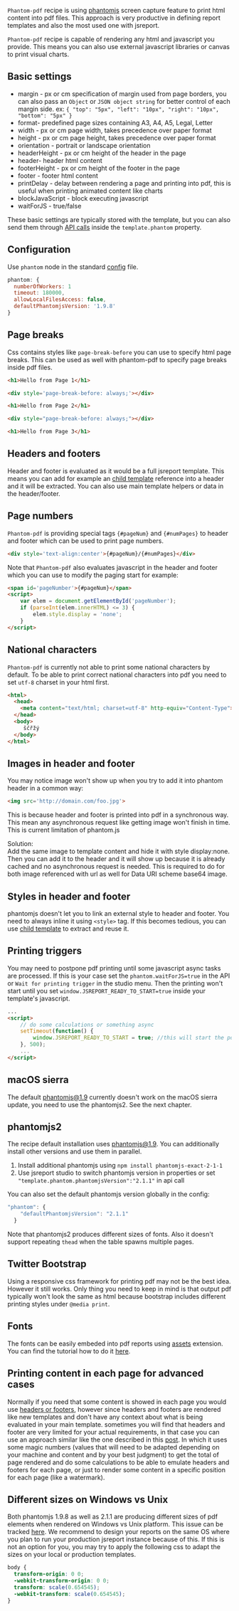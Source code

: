 ﻿`Phantom-pdf` recipe is using [phantomjs](http://phantomjs.org/) screen capture feature to print html content into pdf files. This approach is very productive in defining report templates and also the most used one with jsreport.

`Phantom-pdf` recipe is capable of rendering any html and javascript you provide. This means you can also use external javascript libraries or canvas to print visual charts.

## Basic settings

- margin - px or cm specification of margin used from page borders, you can also pass an `Object` or `JSON object string` for better control of each margin side. ex: `{ "top": "5px", "left": "10px", "right": "10px", "bottom": "5px" }`
- format- predefined page sizes containing A3, A4, A5, Legal, Letter
- width - px or cm page width, takes precedence over paper format
- height - px or cm page height, takes precedence over paper format
- orientation - portrait or landscape orientation
- headerHeight - px or cm height of the header in the page
- header- header html content
- footerHeight - px or cm height of the footer in the page
- footer - footer html content
- printDelay - delay between rendering a page and printing into pdf, this is useful when printing animated content like charts
- blockJavaScript - block executing javascript
- waitForJS - true/false

These basic settings are typically stored with the template, but you can also send them through [API calls](/learn/api)  inside the `template.phantom` property.


## Configuration

Use `phantom` node in the standard [config](/learn/configuration) file.
```js
phantom: {
  numberOfWorkers: 1
  timeout: 180000,
  allowLocalFilesAccess: false,
  defaultPhantomjsVersion: '1.9.8'
}
```

## Page breaks

Css contains styles like `page-break-before` you can use to specify html page breaks. This can be used as well with phantom-pdf to specify page breaks inside pdf files.

```html
<h1>Hello from Page 1</h1>

<div style='page-break-before: always;'></div>

<h1>Hello from Page 2</h1>

<div style="page-break-before: always;"></div>

<h1>Hello from Page 3</h1>
```

## Headers and footers
Header and footer is evaluated as it would be a full jsreport template. This means you can add for example an [child template](/learn/child-templates) reference into a header and it will be extracted. You can also use main template helpers or data in the header/footer.

## Page numbers
`Phantom-pdf` is providing special tags `{#pageNum}` and `{#numPages}` to header and footer which can be used to print page numbers.
```html
<div style='text-align:center'>{#pageNum}/{#numPages}</div>
```

Note that `Phantom-pdf` also evaluates javascript in the header and footer which you can use to modify the paging start for example:

```html
<span id='pageNumber'>{#pageNum}</span>
<script>
    var elem = document.getElementById('pageNumber');
    if (parseInt(elem.innerHTML) <= 3) {
        elem.style.display = 'none';
    }
</script>
```


## National characters

`Phantom-pdf` is currently not able to print some national characters by default. To be able to print correct national characters into pdf you need to set `utf-8` charset in your html first.

```html
<html>
  <head>
    <meta content="text/html; charset=utf-8" http-equiv="Content-Type">
  </head>
  <body>
     ščřžý
  </body>
</html>

```

## Images in header and footer
You may notice image won't show up when you try to add it into phantom header in a common way:

```html
<img src='http://domain.com/foo.jpg'>
```
This is because header and footer is printed into pdf in a synchronous way. This mean any asynchronous request like getting image won't finish in time. This is current limitation of phantom.js

Solution:    
Add the same image to template content and hide it with style display:none. Then you can add it to the header and it will show up because it is already cached and no asynchronous request is needed. This is required to do for both image referenced with url as well for Data URI scheme base64 image.

## Styles in header and footer
phantomjs doesn't let you to link an external style to header and footer. You need to always inline it using `<style>` tag. If this becomes tedious, you can use [child template](https://jsreport.net/learn/child-templates) to extract and reuse it.

## Printing triggers
You may need to postpone pdf printing until some javascript async tasks are processed. If this is your case set the `phantom.waitForJS=true` in the API or `Wait for printing trigger` in the studio menu. Then the printing won't start until you set `window.JSREPORT_READY_TO_START=true` inside your template's javascript.
```html
...
<script>
    // do some calculations or something async
    setTimeout(function() {
        window.JSREPORT_READY_TO_START = true; //this will start the pdf printing
    }, 500);
    ...
</script>
```

## macOS sierra
The default phantomjs@1.9 currently doesn't work on the macOS sierra update, you need to use the phantomjs2. See the next chapter.

## phantomjs2
The recipe default installation uses phantomjs@1.9. You can additionally install other versions and use them in parallel.

1. Install additional phantomjs using
`npm install phantomjs-exact-2-1-1`
2. Use jsreport studio to switch phantomjs version in properties or set `"template.phantom.phantomjsVersion":"2.1.1"` in api call

You can also set the default phantomjs version globally in the config:

```js
"phantom": {   
    "defaultPhantomjsVersion": "2.1.1"
  }
```

Note that phantomjs2 produces different sizes of fonts. Also it doesn't support repeating `thead` when the table spawns multiple pages.


## Twitter Bootstrap
Using a responsive css framework for printing pdf may not be the best idea. However it still works. Only thing you need to keep in mind is that output pdf typically won't look the same as html because bootstrap includes different printing styles under `@media print`.

## Fonts
The fonts can be easily embeded into pdf reports using [assets](https://jsreport.net/learn/assets) extension. You can find the tutorial how to do it [here](https://jsreport.net/blog/fonts-in-pdf).

## Printing content in each page for advanced cases

Normally if you need that some content is showed in each page you would use [headers or footers](#headers-and-footers), however since headers and footers are rendered like new templates and don't have any context about what is being evaluated in your main template. sometimes you will find that headers and footer are very limited for your actual requirements, in that case you can use an approach similar like the one described in this [post](https://jsreport.net/blog/phantomjs-pdf-watermark). In which it uses some magic numbers (values that will need to be adapted depending on your machine and content and by your best judgment) to get the total of page rendered and do some calculations to be able to emulate headers and footers for each page, or just to render some content in a specific position for each page (like a watermark).

## Different sizes on Windows vs Unix
Both phantomjs 1.9.8 as well as 2.1.1 are producing different sizes of pdf elements when rendered on Windows vs Unix platform. This issue can be tracked [here](https://github.com/ariya/phantomjs/issues/12685). We recommend to design your reports on the same OS where you plan to run your production jsreport instance because of this. If this is not an option for you, you may try to apply the following css to adapt the sizes on your local or production templates.

```css
body {
  transform-origin: 0 0;
  -webkit-transform-origin: 0 0;
  transform: scale(0.654545);
  -webkit-transform: scale(0.654545);
}
```
